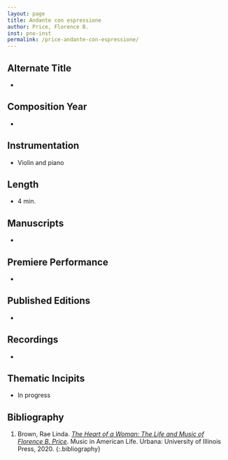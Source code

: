 ```yaml
---
layout: page
title: Andante con espressione
author: Price, Florence B.
inst: pno-inst
permalink: /price-andante-con-espressione/
---
```


## Alternate Title
- 

## Composition Year
- 

## Instrumentation
- Violin and piano

## Length
- 4 min.

## Manuscripts
- 

## Premiere Performance
- 

## Published Editions
- 

## Recordings
- 

## Thematic Incipits
- In progress

## Bibliography
1. Brown, Rae Linda. <a href="https://www.worldcat.org/title/1122800180" target="_blank">*The Heart of a Woman: The Life and Music of Florence B. Price*</a>. Music in American Life. Urbana: University of Illinois Press, 2020.
{:.bibliography}
